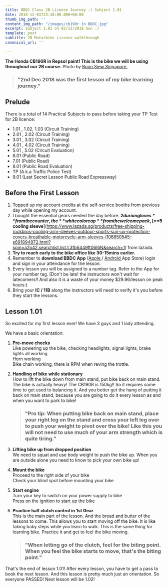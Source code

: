 ```yaml
---
title: BBDC Class 2B Licence Journey :) Subject 1.01
date: 2018-12-01T23:30:00.000+00:00
thumb_img_path: ''
content_img_path: "/images/cb190r in BBDC.jpg"
excerpt: Subject 1.01 on 02/12/2018 Sun :)
template: post
subtitle: 2B Motorbike Licence walkthrough
canonical_url: ''

---
```

**The Honda CB190R in Repsol paint! This is the bike we will be using throughout our 2B course.** Photo by [Boon Siew Singapore.](https://www.facebook.com/permalink.php?id=312155238984570&story_fbid=905796239620464 "Boon Siew")

> ### **"2nd Dec 2018 was the first lesson of my bike learning journey."**

## Prelude

There is a total of 14 Practical Subjects to pass before taking your TP Test for 2B licence:

* 1.01 , 1.02, 1.03 (Circuit Training)
* 2.01 , 2.02 (Circuit Training)
* 3.01 , 3.02 (Circuit Training)
* 4.01 , 4.02 (Circuit Training)
* 5.01 , 5.02 (Circuit Evaluation)
* 6.01 (Public Road)
* 7.01 (Public Road)
* 8.01 (Public Road Evaluation)
* TP (A.k.a Traffic Police Test)
* 9.01 (Last Secret Lesson Public Road Expressway)

## Before the First Lesson

1. Topped up my account credits at the self-service booths from previous day while opening my account.
2. I bought the essential gears needed the day before. **$2 durian gloves** from the counter, the **white color cap** from the welcome pack, [**$5** **cooling sleeve**](https://www.lazada.sg/products/free-shipping-rockbros-cooling-arm-sleeves-outdoor-sports-sun-uv-protection-covers-breathable-motorcycle-arm-sleeves-i106850545-s691894872.html?spm=a2o42.searchlist.list.1.3fb6449ft06I6N&search=1) from lazada.
3. **Try to reach early to the bike office like 30-15mins earlier.**
4. Remember to **download BBDC App** ([Apple ](https://apps.apple.com/sg/app/bbdc/id1382558683)/ [Android ](https://play.google.com/store/apps/details?id=com.bbdc.android.user&hl=en_SG)App Store) login and sign in your attendance for the lesson.
5. Every lesson you will be assigned to a number tag. Refer to the App for your number tag. \[Don't be late! the instructors won't wait for latecomers!! And also it is a waste of your money $29.96/lesson on peak hours:(
6. Bring your **IC / 11B** along the instructors will need to verify it's you before they start the lessons.

## Lesson 1.01

So excited for my first lesson ever! We have 3 guys and 1 lady attending.

We have a basic orientation:

1. **Pre-move checks**  
   Like powering up the bike, checking headlights, signal lights, brake lights all working  
   Horn working  
   Bike chain working, there is RPM when reving the trottle.
2. **Handling of bike while stationary**  
   How to lift the bike down from main stand, put bike back on main stand.  
   The bike is actually heavy! The CB190R is 150kg!! So it requires some time to get used to balancing it. And you better get the hang of putting it back on main stand, because you are going to do it every lesson as and when you want to park to bike!

   > ### "Pro tip: When putting bike back on main stand, place your right leg on the stand and cross your left leg over to push your weight to pivot over the bike! Like this you will not need to use much of your arm strength which is quite tiring."
3. **Lifting bike up from dropped position**  
   We need to squat and use body weight to push the bike up. When you are outside alone you need to know to pick your own bike up!
4. **Mount the bike**  
   Proceed to the right side of your bike  
   Check your blind spot before mounting your bike
5. **Start engine**  
   Turn your key to switch on your power supply to bike  
   Press on the ignition to start up the bike
6. **Practice half clutch control in 1st Gear**  
   This is the main part of the lesson. And the bread and butter of the lessons to come. This allows you to start moving off the bike. It is like taking baby steps while you learn to walk. This is the same thing for learning bike. Practice it and get to feel the bike moving.

   > ### "When letting go of the clutch, feel for the biting point. When you feel the bike starts to move, that's the **biting point."**

That's the end of lesson 1.01! After every lesson, you have to get a pass to book the next lesson. And this lesson is pretty much just an orientation. So everyone PASSED! Next lesson will be 1.02!